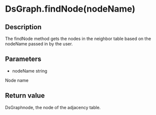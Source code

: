 # DsGraph.findNode(nodeName)

## Description

The findNode method gets the nodes in the neighbor table based on the nodeName passed in by the user.

## Parameters

- nodeName string

Node name

## Return value

DsGraphnode, the node of the adjacency table.
